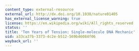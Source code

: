 ```yaml
---
content_type: external-resource
external_url: http://dx.doi.org/10.1038/nature01405
has_external_license_warning: true
license: https://en.wikipedia.org/wiki/All_rights_reserved
status: ''
title: 'Ten Years of Tension: Single-molecule DNA Mechanic'
uid: a33ca37b-3373-4c2e-b512-569b46084f06
wayback_url: ''
---
```

